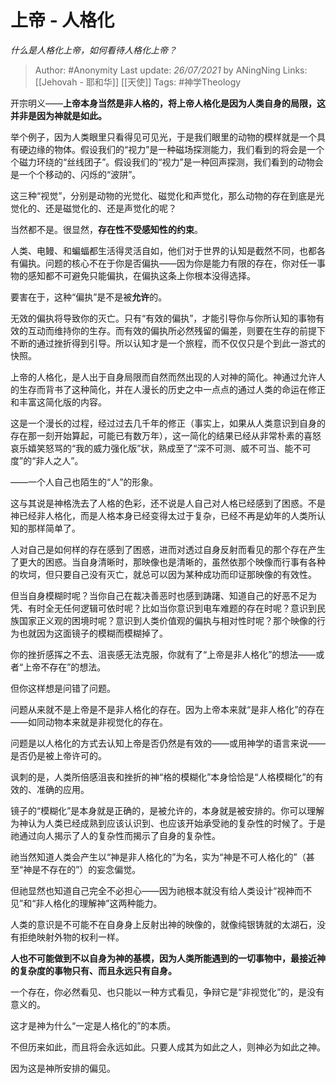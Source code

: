 # 上帝 - 人格化
*什么是人格化上帝，如何看待人格化上帝？*

> Author: #Anonymity 
Last update: *26/07/2021* by ANingNing
Links: [[Jehovah - 耶和华]] [[天使]]
Tags: #神学Theology   
  

开宗明义——**上帝本身当然是非人格的，将上帝人格化是因为人类自身的局限，这并非是因为神就是如此。**

举个例子，因为人类眼里只看得见可见光，于是我们眼里的动物的模样就是一个具有硬边缘的物体。假设我们的“视力”是一种磁场探测能力，我们看到的将会是一个个磁力环绕的“丝线团子”。假设我们的“视力”是一种回声探测，我们看到的动物会是一个个移动的、闪烁的“波阱”。

这三种“视觉”，分别是动物的光觉化、磁觉化和声觉化，那么动物的存在到底是光觉化的、还是磁觉化的、还是声觉化的呢？

当然都不是。很显然，**存在性不受感知性的约束**。

人类、电鳗、和蝙蝠都生活得灵活自如，他们对于世界的认知是截然不同，也都各有偏执。问题的核心不在于你是否偏执——因为你是能力有限的存在，你对任一事物的感知都不可避免只能偏执，在偏执这条上你根本没得选择。

要害在于，这种“偏执”是不是被**允许**的。

无效的偏执将导致你的灭亡。只有“有效的偏执”，才能引导你与你所认知的事物有效的互动而维持你的生存。而有效的偏执所必然残留的偏差，则要在生存的前提下不断的通过挫折得到引导。所以认知才是一个旅程，而不仅仅只是个到此一游式的快照。

上帝的人格化，是人出于自身局限而自然而然出现的人对神的简化。神通过允许人的生存而背书了这种简化，并在人漫长的历史之中一点点的通过人类的命运在修正和丰富这简化版的内容。

这是一个漫长的过程，经过过去几千年的修正（事实上，如果从人类意识到自身的存在那一刻开始算起，可能已有数万年），这一简化的结果已经从非常朴素的喜怒哀乐嬉笑怒骂的“我的威力强化版”状，熟成至了“深不可测、威不可当、能不可度”的“非人之人”。

——一个人自己也陌生的“人”的形象。

这与其说是神格洗去了人格的色彩，还不说是人自己对人格已经感到了困惑。不是神已经非人格化，而是人格本身已经变得太过于复杂，已经不再是幼年的人类所认知的那样简单了。

人对自己是如何样的存在感到了困惑，进而对透过自身反射而看见的那个存在产生了更大的困惑。当自身清晰时，那映像也是清晰的，虽然依那个映像而行事有各种的坎坷，但只要自己没有灭亡，就总可以因为某种成功而印证那映像的有效性。

但当自身模糊时呢？当你自己在裁决善恶时也感到踌躇、知道自己的好恶不足为凭、有时全无任何逻辑可依时呢？比如当你意识到电车难题的存在时呢？意识到民族国家正义观的困境时呢？意识到人类价值观的偏执与相对性时呢？那个映像的行为也就因为这面镜子的模糊而模糊掉了。

你的挫折感挥之不去、沮丧感无法克服，你就有了“上帝是非人格化”的想法——或者“上帝不存在”的想法。

但你这样想是问错了问题。

问题从来就不是上帝是不是非人格化的存在。因为上帝本来就“是非人格化”的存在——如同动物本来就是非视觉化的存在。

问题是以人格化的方式去认知上帝是否仍然是有效的——或用神学的语言来说——是否仍是被上帝许可的。

讽刺的是，人类所倍感沮丧和挫折的神“格的模糊化”本身恰恰是“人格模糊化”的有效的、准确的应用。

镜子的“模糊化”是本身就是正确的，是被允许的，本身就是被安排的。你可以理解为神认为人类已经成熟到应该认识到、也应该开始承受祂的复杂性的时候了。于是祂通过向人揭示了人的复杂性而揭示了自身的复杂性。

祂当然知道人类会产生以“神是非人格化的”为名，实为“神是不可人格化的”（甚至“神是不存在的”）的妄念偏觉。

但祂显然也知道自己完全不必担心——因为祂根本就没有给人类设计“视神而不见”和“非人格化的理解神”这两种能力。

人类的意识是不可能不在自身身上反射出神的映像的，就像纯银铸就的太湖石，没有拒绝映射外物的权利一样。

**人也不可能做到不以自身为神的基模，因为人类所能遇到的一切事物中，最接近神的复杂度的事物只有、而且永远只有自身。**

一个存在，你必然看见、也只能以一种方式看见，争辩它是“非视觉化”的，是没有意义的。

这才是神为什么“一定是人格化的”的本质。

不但历来如此，而且将会永远如此。只要人成其为如此之人，则神必为如此之神。

因为这是神所安排的偏见。